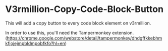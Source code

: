 # V3rmillion-Copy-Code-Block-Button
This will add a copy button to every code block element on v3rmillion.


In order to use this, you'll need the Tampermonkey extension. (https://chrome.google.com/webstore/detail/tampermonkey/dhdgffkkebhmkfjojejmpbldmpobfkfo?hl=en)
